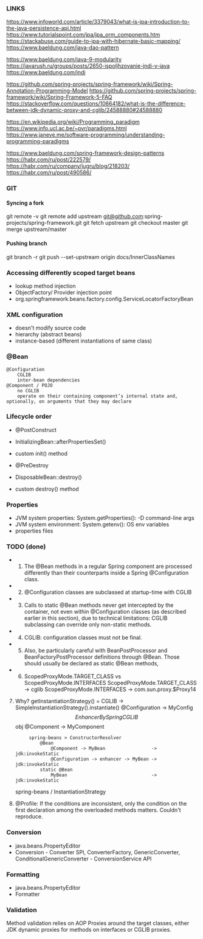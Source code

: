 ### LINKS

https://www.infoworld.com/article/3379043/what-is-jpa-introduction-to-the-java-persistence-api.html
https://www.tutorialspoint.com/jpa/jpa_orm_components.htm
https://stackabuse.com/guide-to-jpa-with-hibernate-basic-mapping/
https://www.baeldung.com/java-dao-pattern

https://www.baeldung.com/java-9-modularity
https://javarush.ru/groups/posts/2650-ispoljhzovanie-jndi-v-java
https://www.baeldung.com/jndi

https://github.com/spring-projects/spring-framework/wiki/Spring-Annotation-Programming-Model
https://github.com/spring-projects/spring-framework/wiki/Spring-Framework-5-FAQ
https://stackoverflow.com/questions/10664182/what-is-the-difference-between-jdk-dynamic-proxy-and-cglib/24588880#24588880

https://en.wikipedia.org/wiki/Programming_paradigm
https://www.info.ucl.ac.be/~pvr/paradigms.html
https://www.janeve.me/software-programming/understanding-programming-paradigms

https://www.baeldung.com/spring-framework-design-patterns
https://habr.com/ru/post/222579/
https://habr.com/ru/company/jugru/blog/218203/
https://habr.com/ru/post/490586/

### GIT

#### Syncing a fork
git remote -v 
git remote add upstream git@github.com:spring-projects/spring-framework.git
git fetch upstream
git checkout master
git merge upstream/master

#### Pushing branch
git branch -r
git push --set-upstream origin docs/InnerClassNames


### Accessing differently scoped target beans
- lookup method injection
- ObjectFactory/ Provider injection point
- org.springframework.beans.factory.config.ServiceLocatorFactoryBean


### XML configuration
- doesn't modify source code
- hierarchy (abstract beans)
- instance-based (different instantiations of same class)


### @Bean
    @Configuration
        CGLIB
        inter-bean dependencies
    @Component / POJO
        no CGLIB
        operate on their containing component’s internal state and, optionally, on arguments that they may declare


### Lifecycle order
- @PostConstruct
- InitializingBean::afterPropertiesSet()
- custom init() method


- @PreDestroy
- DisposableBean::destroy()
- custom destroy() method

### Properties
- JVM system properties:    System.getProperties(): -D command-line args
- JVM system environment:   System.getenv():        OS env variables
- properties files


### TODO (done)
+ 1. The @Bean methods in a regular Spring component are processed differently than their counterparts inside a Spring @Configuration class.
+ 2. @Configuration classes are subclassed at startup-time with CGLIB
+ 3. Calls to static @Bean methods never get intercepted by the container, not even within @Configuration classes (as described earlier in this section), due to technical limitations: CGLIB subclassing can override only non-static methods.
+ 4. CGLIB: configuration classes must not be final.
+ 5. Also, be particularly careful with BeanPostProcessor and BeanFactoryPostProcessor definitions through @Bean. Those should usually be declared as static @Bean methods,
+ 6. ScopedProxyMode.TARGET_CLASS vs ScopedProxyMode.INTERFACES
   ScopedProxyMode.TARGET_CLASS -> cglib
   ScopedProxyMode.INTERFACES -> com.sun.proxy.$Proxy14
   
7. Why? 
    getInstantiationStrategy() = CGLIB
    -> SimpleInstantiationStrategy().instantiate()
        @Configuration -> MyConfig$$EnhancerBySpringCGLIB$$obj
        @Component     -> MyComponent 
    
            spring-beans > ConstructorResolver
                @Bean
                    @Component -> MyBean                 -> jdk:invokeStatic 
                    @Configuration -> enhancer -> MyBean -> jdk:invokeStatic 
                static @Bean
                    MyBean                               -> jdk:invokeStatic

    spring-beans / InstantiationStrategy

8. @Profile: If the conditions are inconsistent, only the condition on the first declaration among the overloaded methods matters. Couldn't reproduce.


### Conversion
- java.beans.PropertyEditor
- Conversion
      - Converter SPI, ConverterFactory, GenericConverter, ConditionalGenericConverter
      - ConversionService API

### Formatting
- java.beans.PropertyEditor
- Formatter 

### Validation
Method validation relies on AOP Proxies around the target classes, either JDK dynamic proxies for methods on interfaces or CGLIB proxies.

